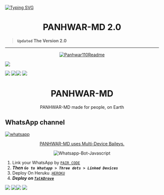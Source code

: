 <a href="https://git.io/typing-svg"><img src="https://readme-typing-svg.demolab.com?font=Black+Ops+One&size=100&pause=1000&color=FF033E&center=true&width=1000&height=200&lines=SILENT-SOBX-MD" alt="Typing SVG" /></a>
  </p>

<p align="center">
  <h1 align="center">PANHWAR-MD 2.0</h1>
</p>

> **`Updated` The Version 2.0**

---
<p align="center">
  <a href="https://github.com/Panhwar110">
    <img src="http://readme-typing-svg.herokuapp.com?color=FF0000&center=true&vCenter=true&multiline=false&lines=PANHWAR-MD-+v2.0+MultiDevice;Developed+by+AnsarPanhwar;Give+star+and+forks+this+Repo+🌟" alt="Panhwar110Readme">
  </a>
</p>

<a><img src='https://i.imgur.com/UfzyhWN.jpeg'/></a>


<img src='https://i.imgur.com/LyHic3i.gif'/></a>
<a><img src='https://i.imgur.com/LyHic3i.gif'/></a><a><img src='https://i.imgur.com/LyHic3i.gif'/></a>
<a><img src='https://i.imgur.com/LyHic3i.gif'/></a>
<h1 align="center"> PANHWAR-MD </h1> 
<p align="center">PANHWAR-MD made for people, on Earth </p>

 
   
<p align="center">
 <h2>WhatsApp channel</h2>
  <a href="https://whatsapp.com/channel/0029ValASu1IN9ifummBKW1U" target="_blank">
    <img alt="whatsapp" src="https://img.shields.io/badge/ Whatsapp -25D366?style=for-the-badge&logo=whatsapp&logoColor=white" />
 



<p align="center"> PANHWAR-MD uses
  <a href="https://github.com/Panhwar110/Panhwar-MD">Multi-Device Baileys.</a>
</p>
<p align="center">
  <img title="Whatsapp-Bot-Javascript" src="https://img.shields.io/badge/Javascript-363303?style=for-the-badge&logo=javascript&logoColor=c6c631"></img>
</p>

    

1. Link your WhatsApp by [`PAIR CODE`](https://powered-by-ansar-664f9fe56b2d.herokuapp.com/)
2. ***Then `Go to Whatapp > Three dots > Linked Devices`***
3. Deploy On Heruku .[`HEROKU`](https://dashboard.heroku.com/new-app?template=https://github.com/Panhwar110/Panhwar-MD)
4.  ***Deploy on [`TalkDrove`](https://talkdrove.com/share-bot/62)***


<a><img src='https://i.imgur.com/LyHic3i.gif'/></a>
<a><img src='https://i.imgur.com/LyHic3i.gif'/></a><a><img src='https://i.imgur.com/LyHic3i.gif'/></a>
<a><img src='https://i.imgur.com/LyHic3i.gif'/></a>
